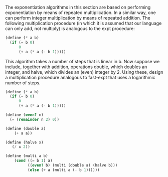 The exponentiation algorithms in this section are based on performing exponentiation by means of repeated multiplication. In a similar way, one can perform integer multiplication by means of repeated addition. The following multiplication procedure (in which it is assumed that our language can only add, not multiply) is analogous to the expt procedure:

```scheme
(define (* a b)
  (if (= b 0)
      0
      (+ a (* a (- b 1)))))
```

This algorithm takes a number of steps that is linear in b. Now suppose we include, together with addition, operations double, which doubles an integer, and halve, which divides an (even) integer by 2. Using these, design a multiplication procedure analogous to fast-expt that uses a logarithmic number of steps.

```scheme
(define (* a b)
  (if (= b 0)
      0
      (+ a (* a (- b 1)))))

(define (even? n)
  (= (remainder n 2) 0))

(define (double a)
    (+ a a))

(define (halve x)
   (/ x 2))

(define (multi a b)
    (cond ((= b 1) a)
          ((even? b) (multi (double a) (halve b)))
          (else (+ a (multi a (- b 1))))))
```
